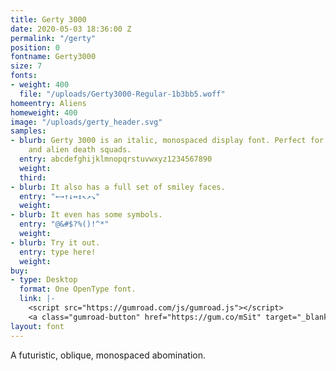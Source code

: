 ```yaml
---
title: Gerty 3000
date: 2020-05-03 18:36:00 Z
permalink: "/gerty"
position: 0
fontname: Gerty3000
size: 7
fonts:
- weight: 400
  file: "/uploads/Gerty3000-Regular-1b3bb5.woff"
homeentry: Aliens
homeweight: 400
image: "/uploads/gerty_header.svg"
samples:
- blurb: Gerty 3000 is an italic, monospaced display font. Perfect for evil robots
    and alien death squads.
  entry: abcdefghijklmnopqrstuvwxyz1234567890
  weight: 
  third: 
- blurb: It also has a full set of smiley faces.
  entry: "←→↑↓↔↕↖↗↘"
  weight: 
- blurb: It even has some symbols.
  entry: "@&#$?%()!^*"
  weight: 
- blurb: Try it out.
  entry: type here!
  weight: 
buy:
- type: Desktop
  format: One OpenType font.
  link: |-
    <script src="https://gumroad.com/js/gumroad.js"></script>
    <a class="gumroad-button" href="https://gum.co/mSit" target="_blank" data-gumroad-single-product="true">Name Your Price | Buy Now</a>
layout: font
---
```


A futuristic, oblique, monospaced abomination.